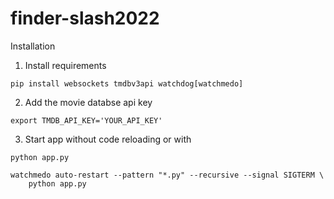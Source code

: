 # finder-slash2022

Installation
1. Install requirements
```
pip install websockets tmdbv3api watchdog[watchmedo]
```
2. Add the movie databse api key 
```
export TMDB_API_KEY='YOUR_API_KEY'
```
3. Start app without code reloading or with
``` 
python app.py
```

```
watchmedo auto-restart --pattern "*.py" --recursive --signal SIGTERM \
    python app.py
```
